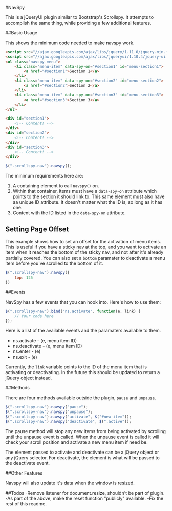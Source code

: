 #NavSpy

This is a jQueryUI plugin similar to Bootstrap's Scrollspy.  It attempts to accomplish the same thing, while providing a few additional features.

##Basic Usage

This shows the minimum code needed to make navspy work.

```html
<script src="//ajax.googleapis.com/ajax/libs/jquery/1.11.0/jquery.min.js"></script>
<script src="//ajax.googleapis.com/ajax/libs/jqueryui/1.10.4/jquery-ui.min.js"></script>
<ul class="navspy-menu">
    <li class="menu-item" data-spy-on="#section1" id="menu-section1">
        <a href="#section1">Section 1</a>
    </li>
    <li class="menu-item" data-spy-on="#section2" id="menu-section2">
        <a href="#section2">Section 2</a>
    </li>
    <li class="menu-item" data-spy-on="#section3" id="menu-section3">
        <a href="#section3">Section 3</a>
    </li>
</ul>

<div id="section1">
    <!-- Content! -->
</div>
<div id="section2">
    <!-- Content! -->
</div>
<div id="section3">
    <!-- Content! -->
</div>
```

```js
$(".scrollspy-nav").navspy();
```

The minimum requirements here are:

1. A containing element to call `navspy()` on.
2. Within that container, items must have a `data-spy-on` attribute which points to the section it should link to.  This same element must also have aa unique ID attribute.  It doesn't matter what the ID is, so long as it has one.
3. Content with the ID listed in the `data-spy-on` attribute.

## Setting Page Offset

This example shows how to set an offset for the activation of menu items.  This is useful if you have a sticky nav at the top, and you want to activate an item when it reaches the bottom of the sticky nav, and not after it's already partially covered.  You can also set a `bottom` paramater to deactivate a menu item before you've scrolled to the bottom of it.

```js
$(".scrollspy-nav").navspy({
    top: 125    
})
```

##Events

NavSpy has a few events that you can hook into. Here's how to use them:

```js
$(".scrollspy-nav").bind("ns.activate", function(e, link) {
    // Your code here
});
```

Here is a list of the available events and the paramaters available to them.

- ns.activate - (e, menu item ID)
- ns.deactivate - (e, menu item ID)
- ns.enter - (e)
- ns.exit - (e)

Currently, the `link` variable points to the ID of the menu item that is activating or deactivating.  In the future this should be updated to return a jQuery object instead.

##Methods

There are four methods available outside the plugin, `pause` and `unpause`.

```js
$(".scrollspy-nav").navspy("pause");
$(".scrollspy-nav").navspy("unpause");
$(".scrollspy-nav").navspy("activate", $("#new-item"));
$(".scrollspy-nav").navspy("deactivate", $(".active"));
```

The pause method will stop any new items from being activated by scrolling until the unpause event is called.  When the unpause event is called it will check your scroll position and activate a new menu item if need be.

The element passed to activate and deactivate can be a jQuery object or any jQuery selector.  For deactivate, the element is what will be passed to the deactivate event.

##Other Features

Navspy will also update it's data when the window is resized.

##Todos
-Remove listener for document.resize, shouldn't be part of plugin.
-As part of the above, make the reset function "publicly" available.
-Fix the rest of this readme.

